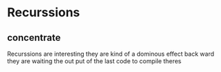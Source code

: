 **Recurssions**
========================================
**concentrate**
-----------------------------------------------
Recurssions are interesting they are kind of a dominous effect 
back ward they are waiting the out put of the last code to compile theres 